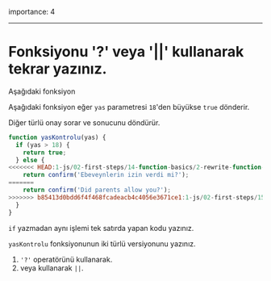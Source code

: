 importance: 4

---

# Fonksiyonu '?' veya '||' kullanarak tekrar yazınız.

Aşağıdaki fonksiyon 

Aşağıdaki fonksiyon eğer `yas` parametresi `18`'den büyükse `true` dönderir. 

Diğer türlü onay sorar ve sonucunu döndürür.

```js
function yasKontrolu(yas) {
  if (yas > 18) {
    return true;
  } else {
<<<<<<< HEAD:1-js/02-first-steps/14-function-basics/2-rewrite-function-question-or/task.md
    return confirm('Ebeveynlerin izin verdi mi?');
=======
    return confirm('Did parents allow you?');
>>>>>>> b85413d0bdd6f4f468fcadeacb4c4056e3671ce1:1-js/02-first-steps/15-function-basics/2-rewrite-function-question-or/task.md
  }
}
```

`if` yazmadan aynı işlemi tek satırda yapan kodu yazınız.

`yasKontrolu` fonksiyonunun iki türlü versiyonunu yazınız.

1. `'?'` operatörünü kullanarak.
2. veya kullanarak `||`. 
